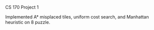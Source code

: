 CS 170 Project 1

Implemented A* misplaced tiles, uniform cost search, and Manhattan heuristic on 8 puzzle. 
